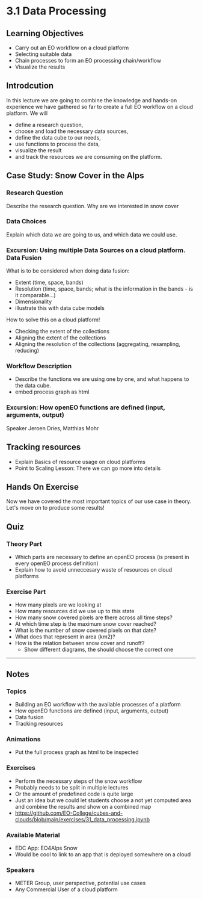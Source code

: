 # 3.1 Data Processing

## Learning Objectives
- Carry out an EO workflow on a cloud platform
- Selecting suitable data
- Chain processes to form an EO processing chain/workflow
- Visualize the results

## Introdcution
In this lecture we are going to combine the knowledge and hands-on experience we have gathered so far to create a full EO workflow on a cloud platform.
We will  
- define a research question,
- choose and load the necessary data sources, 
- define the data cube to our needs, 
- use functions to process the data, 
- visualize the result
- and track the resources we are consuming on the platform.

## Case Study: Snow Cover in the Alps

### Research Question
Describe the research question. Why are we interested in snow cover

### Data Choices
Explain which data we are going to us, and which data we could use.

### Excursion: Using multiple Data Sources on a cloud platform. Data Fusion
What is to be considered when doing data fusion:
- Extent (time, space, bands)
- Resolution (time, space, bands; what is the information in the bands - is it comparable...)
- Dimensionality
- illustrate this with data cube models

How to solve this on a cloud platform!
- Checking the extent of the collections
- Aligning the extent of the collections
- Aligning the resolution of the collections (aggregating, resampling, reducing)

### Workflow Description
- Describe the functions we are using one by one, and what happens to the data cube.
- embed process graph as html

### Excursion: How openEO functions are defined (input, arguments, output) 
Speaker Jeroen Dries, Matthias Mohr

## Tracking resources
- Explain Basics of resource usage on cloud platforms
- Point to Scaling Lesson: There we can go more into details

## Hands On Exercise
Now we have covered the most important topics of our use case in theory. Let's move on to produce some results!

## Quiz
### Theory Part
- Which parts are necessary to define an openEO process (is present in every openEO process definition)
- Explain how to avoid unneccesary waste of resources on cloud platforms

### Exercise Part
- How many pixels are we looking at
- How many resources did we use up to this state
- How many snow covered pixels are there across all time steps?
- At which time step is the maximum snow cover reached? 
- What is the number of snow covered pixels on that date?
- What does that represent in area (km2)?
- How is the relation between snow cover and runoff?
  - Show different diagrams, the should choose the correct one

---
## Notes
### Topics
- Building an EO workflow with the available processes of a platform
- How openEO functions are defined (input, arguments, output)
- Data fusion
- Tracking resources

### Animations
- Put the full process graph as html to be inspected

### Exercises
- Perform the necessary steps of the snow workflow
- Probably needs to be split in multiple lectures
- Or the amount of predefined code is quite large
- Just an idea but we could let students choose a not yet computed area and combine the results and show on a combined map
- https://github.com/EO-College/cubes-and-clouds/blob/main/exercises/31_data_processing.ipynb

### Available Material
- EDC App: EO4Alps Snow
- Would be cool to link to an app that is deployed somewhere on a cloud

### Speakers
- METER Group, user perspective, potential use cases
- Any Commercial User of a cloud platform
